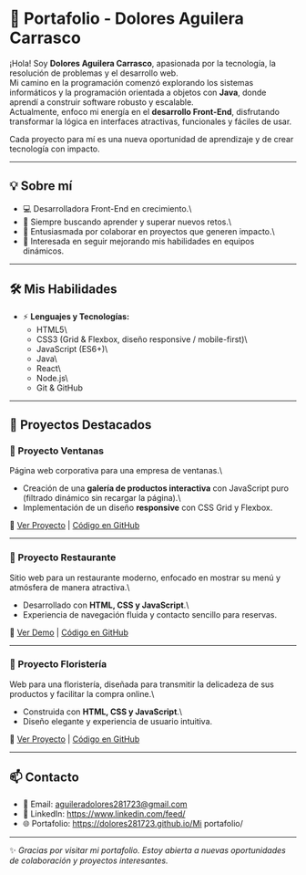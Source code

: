 # 🚀 Portafolio - Dolores Aguilera Carrasco

¡Hola! Soy **Dolores Aguilera Carrasco**, apasionada por la tecnología,
la resolución de problemas y el desarrollo web.\
Mi camino en la programación comenzó explorando los sistemas
informáticos y la programación orientada a objetos con **Java**, donde
aprendí a construir software robusto y escalable.\
Actualmente, enfoco mi energía en el **desarrollo Front-End**,
disfrutando transformar la lógica en interfaces atractivas, funcionales
y fáciles de usar.

Cada proyecto para mí es una nueva oportunidad de aprendizaje y de crear
tecnología con impacto.

------------------------------------------------------------------------

## 💡 Sobre mí

-   💻 Desarrolladora Front-End en crecimiento.\
-   🌱 Siempre buscando aprender y superar nuevos retos.\
-   🤝 Entusiasmada por colaborar en proyectos que generen impacto.\
-   🎯 Interesada en seguir mejorando mis habilidades en equipos
    dinámicos.

------------------------------------------------------------------------

## 🛠️ Mis Habilidades

-   ⚡ **Lenguajes y Tecnologías:**
    -   HTML5\
    -   CSS3 (Grid & Flexbox, diseño responsive / mobile-first)\
    -   JavaScript (ES6+)\
    -   Java\
    -   React\
    -   Node.js\
    -   Git & GitHub

------------------------------------------------------------------------

## 📂 Proyectos Destacados

### 🔹 Proyecto Ventanas

Página web corporativa para una empresa de ventanas.\
- Creación de una **galería de productos interactiva** con JavaScript
puro (filtrado dinámico sin recargar la página).\
- Implementación de un diseño **responsive** con CSS Grid y Flexbox.

🔗 [Ver Proyecto](https://dolores281723.github.io/ventanas-europa-web/) \| [Código en GitHub](https://github.com/Dolores281723/ventanas-europa-web.git)

------------------------------------------------------------------------

### 🔹 Proyecto Restaurante

Sitio web para un restaurante moderno, enfocado en mostrar su menú y
atmósfera de manera atractiva.\
- Desarrollado con **HTML, CSS y JavaScript**.\
- Experiencia de navegación fluida y contacto sencillo para reservas.

🔗 [Ver Demo](https://dolores281723.github.io/restaurante-nativa-web/) \| [Código en GitHub](https://github.com/Dolores281723/restaurante-nativa-web.git)

------------------------------------------------------------------------

### 🔹 Proyecto Floristería

Web para una floristería, diseñada para transmitir la delicadeza de sus
productos y facilitar la compra online.\
- Construida con **HTML, CSS y JavaScript**.\
- Diseño elegante y experiencia de usuario intuitiva.

🔗 [Ver Proyecto](https://dolores281723.github.io/floristeria-florDeLuna-web/) \| [Código en GitHub](https://github.com/Dolores281723/floristeria-florDeLuna-web.git)

------------------------------------------------------------------------

## 📫 Contacto

-   📧 Email: aguileradolores281723@gmail.com
-   💼 LinkedIn: https://www.linkedin.com/feed/
-   🌐 Portafolio: https://dolores281723.github.io/Mi portafolio/

------------------------------------------------------------------------

✨ *Gracias por visitar mi portafolio. Estoy abierta a nuevas
oportunidades de colaboración y proyectos interesantes.*
